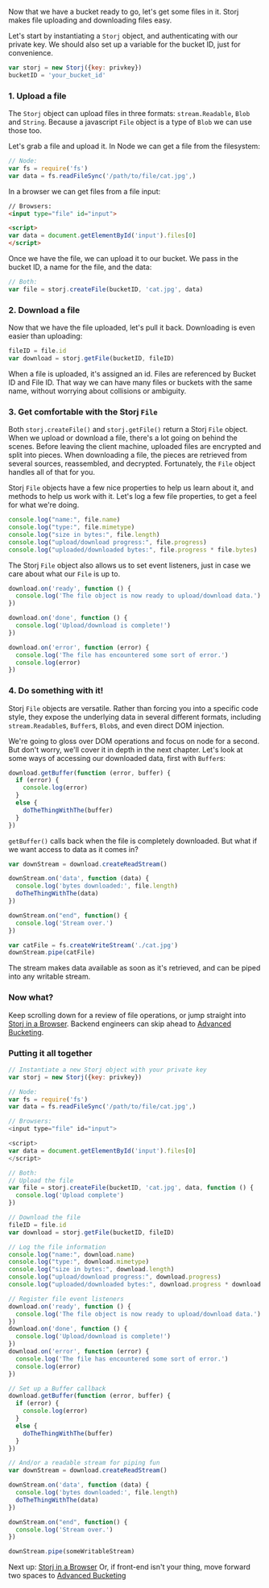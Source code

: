 Now that we have a bucket ready to go, let's get some files in it. Storj makes
file uploading and downloading files easy.

Let's start by instantiating a `Storj` object, and authenticating with our
private key. We should also set up a variable for the bucket ID, just for
convenience.

```javascript
var storj = new Storj({key: privkey})
bucketID = 'your_bucket_id'
```

### 1. Upload a file
The `Storj` object can upload files in three formats: `stream.Readable`,
`Blob` and `String`. Because a javascript `File` object is a type of `Blob` we
can use those too.

Let's grab a file and upload it. In Node we can get a file from the filesystem:

```javascript
// Node:
var fs = require('fs')
var data = fs.readFileSync('/path/to/file/cat.jpg',)
```

In a browser we can get files from a file input:

```html
// Browsers:
<input type="file" id="input">

<script>
var data = document.getElementById('input').files[0]
</script>
```

Once we have the file, we can upload it to our bucket. We pass in the bucket
ID, a name for the file, and the data:

```javascript
// Both:
var file = storj.createFile(bucketID, 'cat.jpg', data)
```

### 2. Download a file

Now that we have the file uploaded, let's pull it back. Downloading is even
easier than uploading:

```javascript
fileID = file.id
var download = storj.getFile(bucketID, fileID)
```

When a file is uploaded, it's assigned an id. Files are referenced by Bucket ID
and File ID. That way we can have many files or buckets with the same name,
without worrying about collisions or ambiguity.

### 3. Get comfortable with the Storj `File`

Both `storj.createFile()` and `storj.getFile()` return a Storj `File` object.
When we upload or download a file, there's a lot going on behind the scenes.
Before leaving the client machine, uploaded files are encrypted and split into
pieces. When downloading a file, the pieces are retrieved from several sources,
reassembled, and decrypted. Fortunately, the `File` object handles all of that
for you.

Storj `File` objects have a few nice properties to help us learn about it, and
methods to help us work with it. Let's log a few file properties, to get a feel
for what we're doing.

```javascript
console.log("name:", file.name)
console.log("type:", file.mimetype)
console.log("size in bytes:", file.length)
console.log("upload/download progress:", file.progress)
console.log("uploaded/downloaded bytes:", file.progress * file.bytes)
```

The Storj `File` object also allows us to set event listeners, just in case we
care about what our `File` is up to.

```javascript
download.on('ready', function () {
  console.log('The file object is now ready to upload/download data.')
})

download.on('done', function () {
  console.log('Upload/download is complete!')
})

download.on('error', function (error) {
  console.log('The file has encountered some sort of error.')
  console.log(error)
})
```

### 4. Do something with it!

Storj `File` objects are versatile. Rather than forcing you into a specific
code style, they expose the underlying data in several different formats,
including `stream.Readable`s, `Buffer`s, `Blob`s, and even direct DOM injection.

We're going to gloss over DOM operations and focus on node for a second.
But don't worry, we'll cover it in depth in the next chapter. Let's look at
some ways of accessing our downloaded data, first with `Buffer`s:

```javascript
download.getBuffer(function (error, buffer) {
  if (error) {
    console.log(error)
  }
  else {
    doTheThingWithThe(buffer)
  }
})
```

`getBuffer()` calls back when the file is completely downloaded. But what if we
want access to data as it comes in?

```javascript
var downStream = download.createReadStream()

downStream.on('data', function (data) {
  console.log('bytes downloaded:', file.length)
  doTheThingWithThe(data)
})

downStream.on("end", function() {
  console.log('Stream over.')
})

var catFile = fs.createWriteStream('./cat.jpg')
downStream.pipe(catFile)
```

The stream makes data available as soon as it's retrieved, and can be piped
into any writable stream.

### Now what?

Keep scrolling down for a review of file operations, or jump straight into
[Storj in a Browser](04-browser.md). Backend engineers can skip ahead to
[Advanced Bucketing](05-bucket-ops.md).

### Putting it all together
```javascript
// Instantiate a new Storj object with your private key
var storj = new Storj({key: privkey})

// Node:
var fs = require('fs')
var data = fs.readFileSync('/path/to/file/cat.jpg',)

// Browsers:
<input type="file" id="input">

<script>
var data = document.getElementById('input').files[0]
</script>

// Both:
// Upload the file
var file = storj.createFile(bucketID, 'cat.jpg', data, function () {
  console.log('Upload complete')
})

// Download the file
fileID = file.id
var download = storj.getFile(bucketID, fileID)

// Log the file information
console.log("name:", download.name)
console.log("type:", download.mimetype)
console.log("size in bytes:", download.length)
console.log("upload/download progress:", download.progress)
console.log("uploaded/downloaded bytes:", download.progress * download.bytes)

// Register file event listeners
download.on('ready', function () {
  console.log('The file object is now ready to upload/download data.')
})
download.on('done', function () {
  console.log('Upload/download is complete!')
})
download.on('error', function (error) {
  console.log('The file has encountered some sort of error.')
  console.log(error)
})

// Set up a Buffer callback
download.getBuffer(function (error, buffer) {
  if (error) {
    console.log(error)
  }
  else {
    doTheThingWithThe(buffer)
  }
})

// And/or a readable stream for piping fun
var downStream = download.createReadStream()

downStream.on('data', function (data) {
  console.log('bytes downloaded:', file.length)
  doTheThingWithThe(data)
})

downStream.on("end", function() {
  console.log('Stream over.')
})

downStream.pipe(someWritableStream)
```

Next up: [Storj in a Browser](04-browser.md)
Or, if front-end isn't your thing, move forward two spaces to
[Advanced Bucketing](05-bucket-ops.md)
